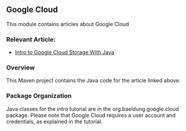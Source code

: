 ## Google Cloud

This module contains articles about Google Cloud

### Relevant Article:

- [Intro to Google Cloud Storage With Java](https://www.baeldung.com/java-google-cloud-storage)

### Overview

This Maven project contains the Java code for the article linked above.

### Package Organization

Java classes for the intro tutorial are in the org.baeldung.google.cloud package. Please note that Google Cloud requires
a user account and credentials, as explained in the tutorial.
